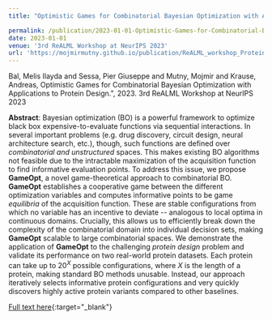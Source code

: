 ```yaml
---
title: "Optimistic Games for Combinatorial Bayesian Optimization with Applications to Protein Design"

permalink: /publication/2023-01-01-Optimistic-Games-for-Combinatorial-Bayesian-Optimization-with-Applications-to-Protein-Design
date: 2023-01-01
venue: '3rd ReALML Workshop at NeurIPS 2023'
url: 'https://mojmirmutny.github.io/publication/ReALML_workshop_Protein_Design_and_Game_Theory.pdf'
---
```


Bal, Melis Ilayda and Sessa, Pier Giuseppe and Mutny, Mojmir and Krause, Andreas, Optimistic Games for Combinatorial Bayesian Optimization with Applications to Protein Design.", 2023. 3rd ReALML Workshop at NeurIPS 2023

**Abstract**: Bayesian optimization (BO) is a powerful framework to optimize black box expensive-to-evaluate functions via sequential interactions. In several important problems (e.g. drug discovery, circuit design, neural architecture search, etc.), though, such functions are defined over $\textit{combinatorial and unstructured}$ spaces. This makes existing BO algorithms not feasible due to the intractable maximization of the acquisition function to find informative evaluation points. To address this issue, we propose $\textbf{GameOpt}$, a novel game-theoretical approach to combinatorial BO. $\textbf{GameOpt}$ establishes a cooperative game between the different optimization variables and computes informative points to be game $\textit{equilibria}$ of the acquisition function. These are stable configurations from which no variable has an incentive to deviate -- analogous to local optima in continuous domains. Crucially, this allows us to efficiently break down the complexity of the combinatorial domain into individual decision sets, making $\textbf{GameOpt}$ scalable to large combinatorial spaces. We demonstrate the application of $\textbf{GameOpt}$ to the challenging $\textit{protein design}$ problem and validate its performance on two real-world protein datasets. Each protein can take up to $20^{X}$ possible configurations, where $X$ is the length of a protein, making standard BO methods unusable. Instead, our approach iteratively selects informative protein configurations and very quickly discovers highly active protein variants compared to other baselines.

[Full text here](https://mojmirmutny.github.io/publication/ReALML_workshop_Protein_Design_and_Game_Theory.pdf){:target="_blank"}
<!--more-->